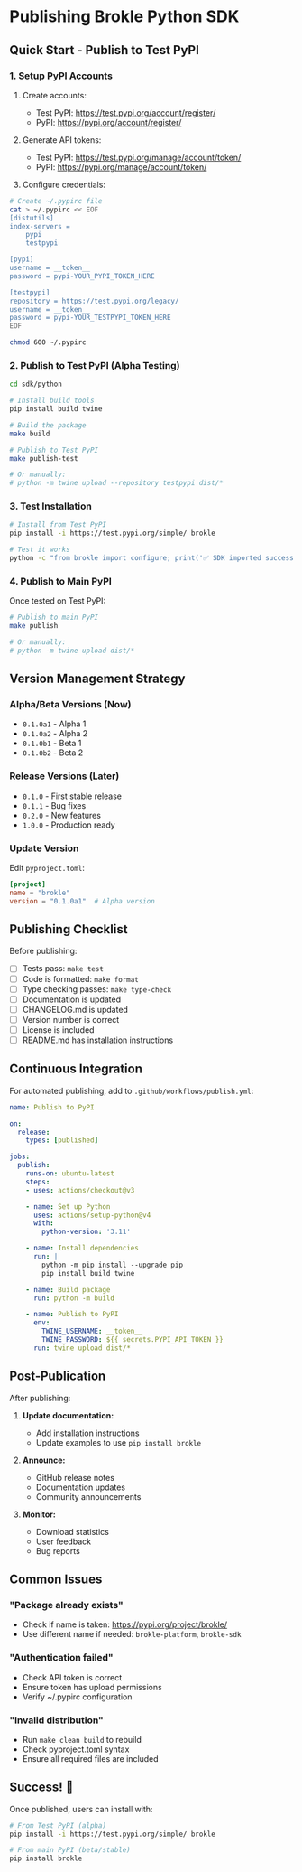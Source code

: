 # Publishing Brokle Python SDK

## Quick Start - Publish to Test PyPI

### 1. Setup PyPI Accounts

1. Create accounts:
   - Test PyPI: https://test.pypi.org/account/register/
   - PyPI: https://pypi.org/account/register/

2. Generate API tokens:
   - Test PyPI: https://test.pypi.org/manage/account/token/
   - PyPI: https://pypi.org/manage/account/token/

3. Configure credentials:
```bash
# Create ~/.pypirc file
cat > ~/.pypirc << EOF
[distutils]
index-servers =
    pypi
    testpypi

[pypi]
username = __token__
password = pypi-YOUR_PYPI_TOKEN_HERE

[testpypi]
repository = https://test.pypi.org/legacy/
username = __token__
password = pypi-YOUR_TESTPYPI_TOKEN_HERE
EOF

chmod 600 ~/.pypirc
```

### 2. Publish to Test PyPI (Alpha Testing)

```bash
cd sdk/python

# Install build tools
pip install build twine

# Build the package
make build

# Publish to Test PyPI
make publish-test

# Or manually:
# python -m twine upload --repository testpypi dist/*
```

### 3. Test Installation

```bash
# Install from Test PyPI
pip install -i https://test.pypi.org/simple/ brokle

# Test it works
python -c "from brokle import configure; print('✅ SDK imported successfully!')"
```

### 4. Publish to Main PyPI

Once tested on Test PyPI:

```bash
# Publish to main PyPI
make publish

# Or manually:
# python -m twine upload dist/*
```

## Version Management Strategy

### Alpha/Beta Versions (Now)
- `0.1.0a1` - Alpha 1
- `0.1.0a2` - Alpha 2
- `0.1.0b1` - Beta 1
- `0.1.0b2` - Beta 2

### Release Versions (Later)
- `0.1.0` - First stable release
- `0.1.1` - Bug fixes
- `0.2.0` - New features
- `1.0.0` - Production ready

### Update Version

Edit `pyproject.toml`:
```toml
[project]
name = "brokle"
version = "0.1.0a1"  # Alpha version
```

## Publishing Checklist

Before publishing:

- [ ] Tests pass: `make test`
- [ ] Code is formatted: `make format`
- [ ] Type checking passes: `make type-check`
- [ ] Documentation is updated
- [ ] CHANGELOG.md is updated
- [ ] Version number is correct
- [ ] License is included
- [ ] README.md has installation instructions

## Continuous Integration

For automated publishing, add to `.github/workflows/publish.yml`:

```yaml
name: Publish to PyPI

on:
  release:
    types: [published]

jobs:
  publish:
    runs-on: ubuntu-latest
    steps:
    - uses: actions/checkout@v3

    - name: Set up Python
      uses: actions/setup-python@v4
      with:
        python-version: '3.11'

    - name: Install dependencies
      run: |
        python -m pip install --upgrade pip
        pip install build twine

    - name: Build package
      run: python -m build

    - name: Publish to PyPI
      env:
        TWINE_USERNAME: __token__
        TWINE_PASSWORD: ${{ secrets.PYPI_API_TOKEN }}
      run: twine upload dist/*
```

## Post-Publication

After publishing:

1. **Update documentation:**
   - Add installation instructions
   - Update examples to use `pip install brokle`

2. **Announce:**
   - GitHub release notes
   - Documentation updates
   - Community announcements

3. **Monitor:**
   - Download statistics
   - User feedback
   - Bug reports

## Common Issues

### "Package already exists"
- Check if name is taken: https://pypi.org/project/brokle/
- Use different name if needed: `brokle-platform`, `brokle-sdk`

### "Authentication failed"
- Check API token is correct
- Ensure token has upload permissions
- Verify ~/.pypirc configuration

### "Invalid distribution"
- Run `make clean build` to rebuild
- Check pyproject.toml syntax
- Ensure all required files are included

## Success! 🎉

Once published, users can install with:

```bash
# From Test PyPI (alpha)
pip install -i https://test.pypi.org/simple/ brokle

# From main PyPI (beta/stable)
pip install brokle
```